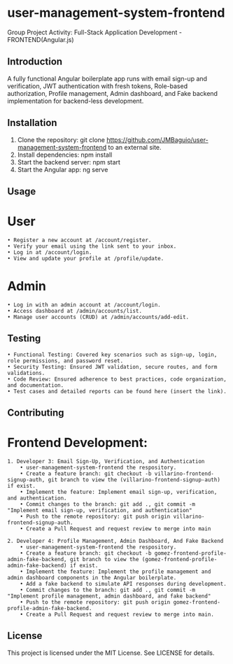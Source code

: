 # user-management-system-frontend
Group Project Activity: Full-Stack Application Development - FRONTEND(Angular.js)

## Introduction
A fully functional Angular boilerplate app runs with email sign-up and verification, JWT authentication with fresh tokens, Role-based authorization, Profile management, Admin dashboard, and Fake backend implementation for backend-less development. 

## Installation
   1. Clone the repository:
        git clone https://github.com/JMBaguio/user-management-system-frontend to an external site.
   2. Install dependencies:
        npm install
   3. Start the backend server:
        npm start
   4. Start the Angular app:
        ng serve

## Usage
# User
    • Register a new account at /account/register.
    • Verify your email using the link sent to your inbox.
    • Log in at /account/login.
    • View and update your profile at /profile/update.
# Admin
    • Log in with an admin account at /account/login.
    • Access dashboard at /admin/accounts/list.
    • Manage user accounts (CRUD) at /admin/accounts/add-edit.

## Testing
    • Functional Testing: Covered key scenarios such as sign-up, login, role permissions, and password reset.
    • Security Testing: Ensured JWT validation, secure routes, and form validations.
    • Code Review: Ensured adherence to best practices, code organization, and documentation.
    • Test cases and detailed reports can be found here (insert the link).

## Contributing
# Frontend Development:
    1. Developer 3: Email Sign-Up, Verification, and Authentication
        • user-management-system-frontend the respository.
        • Create a feature branch: git checkout -b villarino-frontend-signup-auth, git branch to view the (villarino-frontend-signup-auth) if exist.
        • Implement the feature: Implement email sign-up, verification, and authentication.
        • Commit changes to the branch: git add ., git commit -m "Implement email sign-up, verification, and authentication"
        • Push to the remote repository: git push origin villarino-frontend-signup-auth.
        • Create a Pull Request and request review to merge into main

    2. Developer 4: Profile Management, Admin Dashboard, And Fake Backend
        • user-management-system-frontend the respository.
        • Create a feature branch: git checkout -b gomez-frontend-profile-admin-fake-backend, git branch to view the (gomez-frontend-profile-admin-fake-backend) if exist.
        • Implement the feature: Implement the profile management and admin dashboard components in the Angular boilerplate.
        • Add a fake backend to simulate API responses during development.
        • Commit changes to the branch: git add ., git commit -m "Implement profile management, admin dashboard, and fake backend"
        • Push to the remote repository: git push origin gomez-frontend-profile-admin-fake-backend.
        • Create a Pull Request and request review to merge into main.

## License
This project is licensed under the MIT License.
See LICENSE for details.